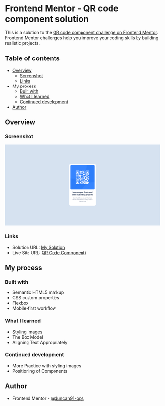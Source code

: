 # Frontend Mentor - QR code component solution

This is a solution to the [QR code component challenge on Frontend Mentor](https://www.frontendmentor.io/challenges/qr-code-component-iux_sIO_H). Frontend Mentor challenges help you improve your coding skills by building realistic projects.

## Table of contents

- [Overview](#overview)
  - [Screenshot](#screenshot)
  - [Links](#links)
- [My process](#my-process)
  - [Built with](#built-with)
  - [What I learned](#what-i-learned)
  - [Continued development](#continued-development)
- [Author](#author)

## Overview

### Screenshot

!['QR Component Image'](./screenshot.png)

### Links

- Solution URL: [My Solution](https://www.frontendmentor.io/solutions/card-component-using-css-and-flexbox-wDHNu7U3z)
- Live Site URL: [QR Code Component](https://duncan91-ops.github.io/qr-code-component/))

## My process

### Built with

- Semantic HTML5 markup
- CSS custom properties
- Flexbox
- Mobile-first workflow

### What I learned

- Styling Images
- The Box Model
- Aligning Text Appropriately

### Continued development

- More Practice with styling images
- Positioning of Components

## Author

- Frontend Mentor - [@duncan91-ops](https://www.frontendmentor.io/profile/duncan91-ops)

